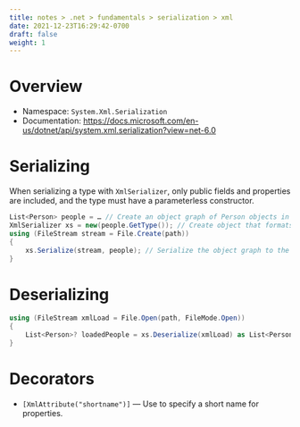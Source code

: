 ```yaml
---
title: notes > .net > fundamentals > serialization > xml
date: 2021-12-23T16:29:42-0700
draft: false
weight: 1
---
```


# Overview
- Namespace: `System.Xml.Serialization`
- Documentation: https://docs.microsoft.com/en-us/dotnet/api/system.xml.serialization?view=net-6.0

# Serializing
When serializing a type with `XmlSerializer`, only public fields and properties are included, and the type must have a parameterless constructor.

```cs
List<Person> people = … // Create an object graph of Person objects in a List of Persons.
XmlSerializer xs = new(people.GetType()); // Create object that formats a List of Persons as XML.
using (FileStream stream = File.Create(path))
{
    xs.Serialize(stream, people); // Serialize the object graph to the stream.
}
```
# Deserializing
```cs
using (FileStream xmlLoad = File.Open(path, FileMode.Open))
{
    List<Person>? loadedPeople = xs.Deserialize(xmlLoad) as List<Person>; // Deserialize and cast object graph
}
```
# Decorators
- `[XmlAttribute("shortname")]` — Use  to specify a short name for properties.

